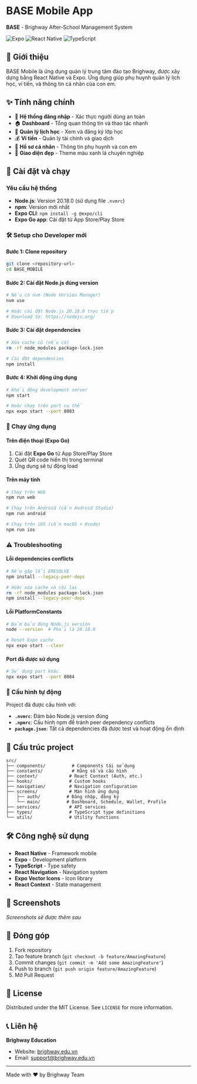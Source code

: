 # BASE Mobile App

**BASE** - Brighway After-School Management System

![Expo](https://img.shields.io/badge/Expo-000020?style=for-the-badge&logo=expo&logoColor=white)
![React Native](https://img.shields.io/badge/React_Native-20232A?style=for-the-badge&logo=react&logoColor=61DAFB)
![TypeScript](https://img.shields.io/badge/TypeScript-007ACC?style=for-the-badge&logo=typescript&logoColor=white)

## 📱 Giới thiệu

BASE Mobile là ứng dụng quản lý trung tâm đào tạo Brighway, được xây dựng bằng React Native và Expo. Ứng dụng giúp phụ huynh quản lý lịch học, ví tiền, và thông tin cá nhân của con em.

## ✨ Tính năng chính

- 🔐 **Hệ thống đăng nhập** - Xác thực người dùng an toàn
- 🏠 **Dashboard** - Tổng quan thông tin và thao tác nhanh
- 📅 **Quản lý lịch học** - Xem và đăng ký lớp học
- 💰 **Ví tiền** - Quản lý tài chính và giao dịch
- 👤 **Hồ sơ cá nhân** - Thông tin phụ huynh và con em
- 🎨 **Giao diện đẹp** - Theme màu xanh lá chuyên nghiệp

## 🚀 Cài đặt và chạy

### Yêu cầu hệ thống
- **Node.js**: Version 20.18.0 (sử dụng file `.nvmrc`)
- **npm**: Version mới nhất
- **Expo CLI**: `npm install -g @expo/cli`
- **Expo Go app**: Cài đặt từ App Store/Play Store

### 🛠️ Setup cho Developer mới

#### Bước 1: Clone repository
```bash
git clone <repository-url>
cd BASE_MOBILE
```

#### Bước 2: Cài đặt Node.js đúng version
```bash
# Nếu có nvm (Node Version Manager)
nvm use

# Hoặc cài đặt Node.js 20.18.0 trực tiếp
# Download từ: https://nodejs.org/
```

#### Bước 3: Cài đặt dependencies
```bash
# Xóa cache cũ (nếu có)
rm -rf node_modules package-lock.json

# Cài đặt dependencies
npm install
```

#### Bước 4: Khởi động ứng dụng
```bash
# Khởi động development server
npm start

# Hoặc chạy trên port cụ thể
npx expo start --port 8083
```

### 📱 Chạy ứng dụng

#### Trên điện thoại (Expo Go)
1. Cài đặt **Expo Go** từ App Store/Play Store
2. Quét QR code hiển thị trong terminal
3. Ứng dụng sẽ tự động load

#### Trên máy tính
```bash
# Chạy trên Web
npm run web

# Chạy trên Android (cần Android Studio)
npm run android

# Chạy trên iOS (cần macOS + Xcode)
npm run ios
```

### ⚠️ Troubleshooting

#### Lỗi dependencies conflicts
```bash
# Nếu gặp lỗi ERESOLVE
npm install --legacy-peer-deps

# Hoặc xóa cache và cài lại
rm -rf node_modules package-lock.json
npm install --legacy-peer-deps
```

#### Lỗi PlatformConstants
```bash
# Đảm bảo đúng Node.js version
node --version  # Phải là 20.18.0

# Reset Expo cache
npx expo start --clear
```

#### Port đã được sử dụng
```bash
# Sử dụng port khác
npx expo start --port 8084
```

### 🔧 Cấu hình tự động
Project đã được cấu hình với:
- **`.nvmrc`**: Đảm bảo Node.js version đúng
- **`.npmrc`**: Cấu hình npm để tránh peer dependency conflicts
- **`package.json`**: Tất cả dependencies đã được test và hoạt động ổn định

## 📁 Cấu trúc project

```
src/
├── components/          # Components tái sử dụng
├── constants/           # Hằng số và cấu hình
├── context/            # React Context (Auth, etc.)
├── hooks/              # Custom hooks
├── navigation/         # Navigation configuration
├── screens/            # Màn hình ứng dụng
│   ├── auth/          # Đăng nhập, đăng ký
│   └── main/          # Dashboard, Schedule, Wallet, Profile
├── services/           # API services
├── types/              # TypeScript type definitions
└── utils/              # Utility functions
```

## 🛠️ Công nghệ sử dụng

- **React Native** - Framework mobile
- **Expo** - Development platform
- **TypeScript** - Type safety
- **React Navigation** - Navigation system
- **Expo Vector Icons** - Icon library
- **React Context** - State management

## 📱 Screenshots

*Screenshots sẽ được thêm sau*

## 🤝 Đóng góp

1. Fork repository
2. Tạo feature branch (`git checkout -b feature/AmazingFeature`)
3. Commit changes (`git commit -m 'Add some AmazingFeature'`)
4. Push to branch (`git push origin feature/AmazingFeature`)
5. Mở Pull Request

## 📄 License

Distributed under the MIT License. See `LICENSE` for more information.

## 📞 Liên hệ

**Brighway Education**
- Website: [brighway.edu.vn](https://brighway.edu.vn)
- Email: support@brighway.edu.vn

---

Made with ❤️ by Brighway Team